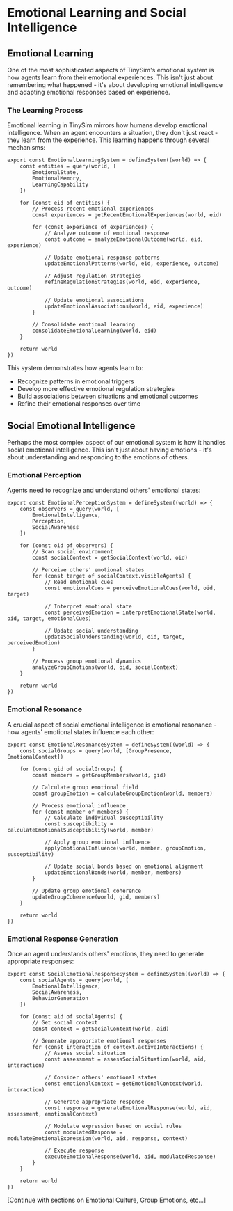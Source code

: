 # Emotional Learning and Social Intelligence

## Emotional Learning

One of the most sophisticated aspects of TinySim's emotional system is how agents learn from their emotional experiences. This isn't just about remembering what happened - it's about developing emotional intelligence and adapting emotional responses based on experience.

### The Learning Process

Emotional learning in TinySim mirrors how humans develop emotional intelligence. When an agent encounters a situation, they don't just react - they learn from the experience. This learning happens through several mechanisms:

    export const EmotionalLearningSystem = defineSystem((world) => {
        const entities = query(world, [
            EmotionalState,
            EmotionalMemory,
            LearningCapability
        ])

        for (const eid of entities) {
            // Process recent emotional experiences
            const experiences = getRecentEmotionalExperiences(world, eid)

            for (const experience of experiences) {
                // Analyze outcome of emotional response
                const outcome = analyzeEmotionalOutcome(world, eid, experience)

                // Update emotional response patterns
                updateEmotionalPatterns(world, eid, experience, outcome)

                // Adjust regulation strategies
                refineRegulationStrategies(world, eid, experience, outcome)

                // Update emotional associations
                updateEmotionalAssociations(world, eid, experience)
            }

            // Consolidate emotional learning
            consolidateEmotionalLearning(world, eid)
        }

        return world
    })

This system demonstrates how agents learn to:

- Recognize patterns in emotional triggers
- Develop more effective emotional regulation strategies
- Build associations between situations and emotional outcomes
- Refine their emotional responses over time

## Social Emotional Intelligence

Perhaps the most complex aspect of our emotional system is how it handles social emotional intelligence. This isn't just about having emotions - it's about understanding and responding to the emotions of others.

### Emotional Perception

Agents need to recognize and understand others' emotional states:

    export const EmotionalPerceptionSystem = defineSystem((world) => {
        const observers = query(world, [
            EmotionalIntelligence,
            Perception,
            SocialAwareness
        ])

        for (const oid of observers) {
            // Scan social environment
            const socialContext = getSocialContext(world, oid)

            // Perceive others' emotional states
            for (const target of socialContext.visibleAgents) {
                // Read emotional cues
                const emotionalCues = perceiveEmotionalCues(world, oid, target)

                // Interpret emotional state
                const perceivedEmotion = interpretEmotionalState(world, oid, target, emotionalCues)

                // Update social understanding
                updateSocialUnderstanding(world, oid, target, perceivedEmotion)
            }

            // Process group emotional dynamics
            analyzeGroupEmotions(world, oid, socialContext)
        }

        return world
    })

### Emotional Resonance

A crucial aspect of social emotional intelligence is emotional resonance - how agents' emotional states influence each other:

    export const EmotionalResonanceSystem = defineSystem((world) => {
        const socialGroups = query(world, [GroupPresence, EmotionalContext])

        for (const gid of socialGroups) {
            const members = getGroupMembers(world, gid)

            // Calculate group emotional field
            const groupEmotion = calculateGroupEmotion(world, members)

            // Process emotional influence
            for (const member of members) {
                // Calculate individual susceptibility
                const susceptibility = calculateEmotionalSusceptibility(world, member)

                // Apply group emotional influence
                applyEmotionalInfluence(world, member, groupEmotion, susceptibility)

                // Update social bonds based on emotional alignment
                updateEmotionalBonds(world, member, members)
            }

            // Update group emotional coherence
            updateGroupCoherence(world, gid, members)
        }

        return world
    })

### Emotional Response Generation

Once an agent understands others' emotions, they need to generate appropriate responses:

    export const SocialEmotionalResponseSystem = defineSystem((world) => {
        const socialAgents = query(world, [
            EmotionalIntelligence,
            SocialAwareness,
            BehaviorGeneration
        ])

        for (const aid of socialAgents) {
            // Get social context
            const context = getSocialContext(world, aid)

            // Generate appropriate emotional responses
            for (const interaction of context.activeInteractions) {
                // Assess social situation
                const assessment = assessSocialSituation(world, aid, interaction)

                // Consider others' emotional states
                const emotionalContext = getEmotionalContext(world, interaction)

                // Generate appropriate response
                const response = generateEmotionalResponse(world, aid, assessment, emotionalContext)

                // Modulate expression based on social rules
                const modulatedResponse = modulateEmotionalExpression(world, aid, response, context)

                // Execute response
                executeEmotionalResponse(world, aid, modulatedResponse)
            }
        }

        return world
    })

[Continue with sections on Emotional Culture, Group Emotions, etc...]
